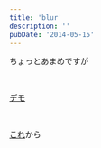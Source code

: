 ```yaml
---
title: 'blur'
description: ''
pubDate: '2014-05-15'
---
```


<p>ちょっとあまめですが</p>
<p>&nbsp;</p>
<p><a href="https://archive.yuheijotaki.com/demo/blurring/">デモ</a></p>
<p>&nbsp;</p>
<p><a href="http://dokuhyo.tumblr.com/post/16865329934">これ</a>から</p>
